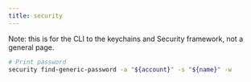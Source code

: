 ```yaml
---
title: security
---
```


Note: this is for the CLI to the keychains and Security framework, not a general
page.

```bash
# Print password
security find-generic-password -a "${account}" -s "${name}" -w
```


